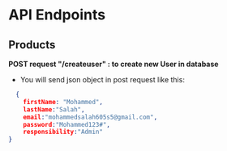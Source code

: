 # API Endpoints

## Products

**POST request "/createuser" : to create new User in database**

* You will send json object in post request like this:

```json
  {
    firstName: "Mohammed",
    lastName:"Salah",
    email:"mohammedsalah605s5@gmail.com",
    password:"Mohammed123#",
    responsibility:"Admin"
}
```
